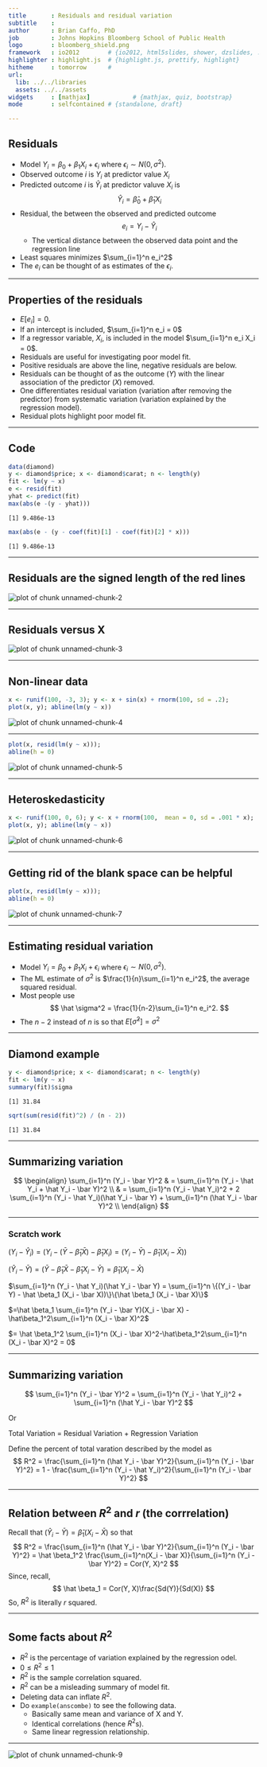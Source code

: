 ```yaml
---
title       : Residuals and residual variation
subtitle    : 
author      : Brian Caffo, PhD
job         : Johns Hopkins Bloomberg School of Public Health
logo        : bloomberg_shield.png
framework   : io2012        # {io2012, html5slides, shower, dzslides, ...}
highlighter : highlight.js  # {highlight.js, prettify, highlight}
hitheme     : tomorrow      # 
url:
  lib: ../../libraries
  assets: ../../assets
widgets     : [mathjax]            # {mathjax, quiz, bootstrap}
mode        : selfcontained # {standalone, draft}

---
```



## Residuals
* Model $Y_i = \beta_0 + \beta_1 X_i + \epsilon_i$ where $\epsilon_i \sim N(0, \sigma^2)$.
* Observed outcome $i$ is $Y_i$ at predictor value $X_i$
* Predicted outcome $i$ is $\hat Y_i$ at predictor valuve $X_i$ is
  $$
  \hat Y_i = \hat \beta_0 + \hat \beta_1 X_i
  $$
* Residual, the between the observed and predicted outcome
  $$
  e_i = Y_i - \hat Y_i
  $$
  * The vertical distance between the observed data point and the regression line
* Least squares minimizes $\sum_{i=1}^n e_i^2$
* The $e_i$ can be thought of as estimates of the $\epsilon_i$.

---
## Properties of the residuals
* $E[e_i] = 0$.
* If an intercept is included, $\sum_{i=1}^n e_i = 0$
* If a regressor variable, $X_i$, is included in the model $\sum_{i=1}^n e_i X_i = 0$. 
* Residuals are useful for investigating poor model fit.
* Positive residuals are above the line, negative residuals are below.
* Residuals can be thought of as the outcome ($Y$) with the
  linear association of the predictor ($X$) removed.
* One differentiates residual variation (variation after removing
the predictor) from systematic variation (variation explained by the regression model).
* Residual plots highlight poor model fit.

---
## Code


```r
data(diamond)
y <- diamond$price; x <- diamond$carat; n <- length(y)
fit <- lm(y ~ x)
e <- resid(fit)
yhat <- predict(fit)
max(abs(e -(y - yhat)))
```

```
[1] 9.486e-13
```

```r
max(abs(e - (y - coef(fit)[1] - coef(fit)[2] * x)))
```

```
[1] 9.486e-13
```


---
## Residuals are the signed length of the red lines
<div class="rimage center"><img src="fig/unnamed-chunk-2.png" title="plot of chunk unnamed-chunk-2" alt="plot of chunk unnamed-chunk-2" class="plot" /></div>


---
## Residuals versus X
<div class="rimage center"><img src="fig/unnamed-chunk-3.png" title="plot of chunk unnamed-chunk-3" alt="plot of chunk unnamed-chunk-3" class="plot" /></div>


---
## Non-linear data

```r
x <- runif(100, -3, 3); y <- x + sin(x) + rnorm(100, sd = .2); 
plot(x, y); abline(lm(y ~ x))
```

<div class="rimage center"><img src="fig/unnamed-chunk-4.png" title="plot of chunk unnamed-chunk-4" alt="plot of chunk unnamed-chunk-4" class="plot" /></div>


---

```r
plot(x, resid(lm(y ~ x))); 
abline(h = 0)
```

<div class="rimage center"><img src="fig/unnamed-chunk-5.png" title="plot of chunk unnamed-chunk-5" alt="plot of chunk unnamed-chunk-5" class="plot" /></div>


---
## Heteroskedasticity

```r
x <- runif(100, 0, 6); y <- x + rnorm(100,  mean = 0, sd = .001 * x); 
plot(x, y); abline(lm(y ~ x))
```

<div class="rimage center"><img src="fig/unnamed-chunk-6.png" title="plot of chunk unnamed-chunk-6" alt="plot of chunk unnamed-chunk-6" class="plot" /></div>


---
## Getting rid of the blank space can be helpful

```r
plot(x, resid(lm(y ~ x))); 
abline(h = 0)
```

<div class="rimage center"><img src="fig/unnamed-chunk-7.png" title="plot of chunk unnamed-chunk-7" alt="plot of chunk unnamed-chunk-7" class="plot" /></div>


---
## Estimating residual variation
* Model $Y_i = \beta_0 + \beta_1 X_i + \epsilon_i$ where $\epsilon_i \sim N(0, \sigma^2)$.
* The ML estimate of $\sigma^2$ is $\frac{1}{n}\sum_{i=1}^n e_i^2$,
the average squared residual. 
* Most people use
  $$
  \hat \sigma^2 = \frac{1}{n-2}\sum_{i=1}^n e_i^2.
  $$
* The $n-2$ instead of $n$ is so that $E[\hat \sigma^2] = \sigma^2$

---
## Diamond example

```r
y <- diamond$price; x <- diamond$carat; n <- length(y)
fit <- lm(y ~ x)
summary(fit)$sigma
```

```
[1] 31.84
```

```r
sqrt(sum(resid(fit)^2) / (n - 2))
```

```
[1] 31.84
```


---
## Summarizing variation
$$
\begin{align}
\sum_{i=1}^n (Y_i - \bar Y)^2 
& = \sum_{i=1}^n (Y_i - \hat Y_i + \hat Y_i - \bar Y)^2 \\
& = \sum_{i=1}^n (Y_i - \hat Y_i)^2 + 
2 \sum_{i=1}^n  (Y_i - \hat Y_i)(\hat Y_i - \bar Y) + 
\sum_{i=1}^n  (\hat Y_i - \bar Y)^2 \\
\end{align}
$$

****
### Scratch work
$(Y_i - \hat Y_i) = (Y_i - (\bar Y - \hat \beta_1 \bar X) - \hat \beta_1 X_i) = (Y_i - \bar Y) - \hat \beta_1 (X_i - \bar X))$

$(\hat Y_i - \bar Y) = (\bar Y - \hat \beta_1 \bar X - \hat \beta_1 X_i - \bar Y )
= \hat \beta_1  (X_i - \bar X)$

$\sum_{i=1}^n  (Y_i - \hat Y_i)(\hat Y_i - \bar Y) 
= \sum_{i=1}^n  \{(Y_i - \bar Y) - \hat \beta_1 (X_i - \bar X))\}\{\hat \beta_1  (X_i - \bar X)\}$

$=\hat \beta_1 \sum_{i=1}^n (Y_i - \bar Y)(X_i - \bar X) -\hat\beta_1^2\sum_{i=1}^n (X_i - \bar X)^2$

$= \hat \beta_1^2 \sum_{i=1}^n (X_i - \bar X)^2-\hat\beta_1^2\sum_{i=1}^n (X_i - \bar X)^2 = 0$

---
## Summarizing variation
$$
\sum_{i=1}^n (Y_i - \bar Y)^2 
= \sum_{i=1}^n (Y_i - \hat Y_i)^2 + \sum_{i=1}^n  (\hat Y_i - \bar Y)^2 
$$

Or 

Total Variation = Residual Variation + Regression Variation

Define the percent of total varation described by the model as
$$
R^2 = \frac{\sum_{i=1}^n  (\hat Y_i - \bar Y)^2}{\sum_{i=1}^n (Y_i - \bar Y)^2}
= 1 - \frac{\sum_{i=1}^n  (Y_i - \hat Y_i)^2}{\sum_{i=1}^n (Y_i - \bar Y)^2}
$$

---
## Relation between $R^2$ and $r$ (the corrrelation)
Recall that $(\hat Y_i - \bar Y) = \hat \beta_1  (X_i - \bar X)$
so that
$$
R^2 = \frac{\sum_{i=1}^n  (\hat Y_i - \bar Y)^2}{\sum_{i=1}^n (Y_i - \bar Y)^2}
= \hat \beta_1^2  \frac{\sum_{i=1}^n(X_i - \bar X)}{\sum_{i=1}^n (Y_i - \bar Y)^2}
= Cor(Y, X)^2
$$
Since, recall, 
$$
\hat \beta_1 = Cor(Y, X)\frac{Sd(Y)}{Sd(X)}
$$
So, $R^2$ is literally $r$ squared.

---
## Some facts about $R^2$
* $R^2$ is the percentage of variation explained by the regression odel.
* $0 \leq R^2 \leq 1$
* $R^2$ is the sample correlation squared.
* $R^2$ can be a misleading summary of model fit.
* Deleting data can inflate $R^2$.
* Do `example(anscombe)` to see the following data.
  * Basically same mean and variance of X and Y.
  * Identical correlations (hence $R^2$s).
  * Same linear regression relationship.

---
<div class="rimage center"><img src="fig/unnamed-chunk-9.png" title="plot of chunk unnamed-chunk-9" alt="plot of chunk unnamed-chunk-9" class="plot" /></div>


